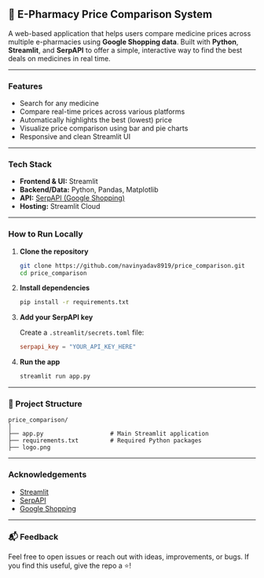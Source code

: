 ## 📅 E-Pharmacy Price Comparison System

A web-based application that helps users compare medicine prices across multiple e-pharmacies using **Google Shopping data**. Built with **Python**, **Streamlit**, and **SerpAPI** to offer a simple, interactive way to find the best deals on medicines in real time.

---

###  Features

*  Search for any medicine
*  Compare real-time prices across various platforms
*  Automatically highlights the best (lowest) price
*  Visualize price comparison using bar and pie charts
*  Responsive and clean Streamlit UI

---

###  Tech Stack

* **Frontend & UI:** Streamlit
* **Backend/Data:** Python, Pandas, Matplotlib
* **API:** [SerpAPI (Google Shopping)](https://serpapi.com/)
* **Hosting:** Streamlit Cloud

---

###  How to Run Locally

1. **Clone the repository**

   ```bash
   git clone https://github.com/navinyadav8919/price_comparison.git
   cd price_comparison
   ```

2. **Install dependencies**

   ```bash
   pip install -r requirements.txt
   ```

3. **Add your SerpAPI key**

   Create a `.streamlit/secrets.toml` file:

   ```toml
   serpapi_key = "YOUR_API_KEY_HERE"
   ```

4. **Run the app**

   ```bash
   streamlit run app.py
   ```

---

### 📂 Project Structure

```
price_comparison/
│
├── app.py                   # Main Streamlit application
├── requirements.txt         # Required Python packages
├── logo.png                       
```

---

###  Acknowledgements

* [Streamlit](https://streamlit.io/)
* [SerpAPI](https://serpapi.com/)
* [Google Shopping](https://shopping.google.com/)

---

### 📬 Feedback

Feel free to open issues or reach out with ideas, improvements, or bugs.
If you find this useful, give the repo a ⭐!
